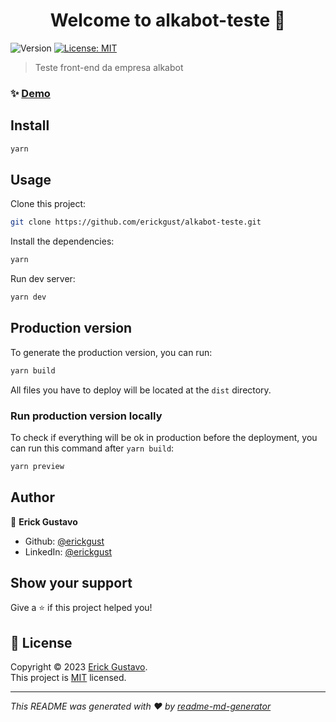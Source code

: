 <h1 align="center">Welcome to alkabot-teste 👋</h1>
<p>
  <img alt="Version" src="https://img.shields.io/badge/version-0.0.0-blue.svg?cacheSeconds=2592000" />
  <a href="https://github.com/erickgust/alkabot-teste/blob/main/LICENSE.md" target="_blank">
    <img alt="License: MIT" src="https://img.shields.io/badge/License-MIT-yellow.svg" />
  </a>
</p>

> Teste front-end da empresa alkabot

### ✨ [Demo](https://alkabot-teste.netlify.app/)

## Install

```sh
yarn
```

## Usage

Clone this project:

```sh
git clone https://github.com/erickgust/alkabot-teste.git
```

Install the dependencies:

```sh
yarn
```

Run dev server:

```sh
yarn dev
```

## Production version

To generate the production version, you can run:

```sh
yarn build
```

All files you have to deploy will be located at the `dist` directory.

### Run production version locally

To check if everything will be ok in production before the deployment, you can run this command after `yarn build`:

```sh
yarn preview
```

## Author

👤 **Erick Gustavo**

* Github: [@erickgust](https://github.com/erickgust)
* LinkedIn: [@erickgust](https://linkedin.com/in/erickgust)

## Show your support

Give a ⭐️ if this project helped you!

## 📝 License

Copyright © 2023 [Erick Gustavo](https://github.com/erickgust).<br />
This project is [MIT](https://github.com/erickgust/alkabot-teste/blob/main/LICENSE.md) licensed.

***
_This README was generated with ❤️ by [readme-md-generator](https://github.com/kefranabg/readme-md-generator)_
